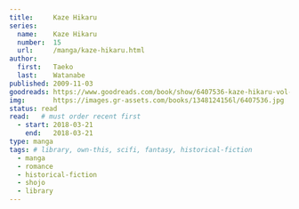 ```yaml
---
title:     Kaze Hikaru
series:    
  name:    Kaze Hikaru
  number:  15
  url:     /manga/kaze-hikaru.html
author: 
  first:   Taeko 
  last:    Watanabe
published: 2009-11-03 
goodreads: https://www.goodreads.com/book/show/6407536-kaze-hikaru-vol-15
img:       https://images.gr-assets.com/books/1348124156l/6407536.jpg
status: read
read:   # must order recent first
  - start: 2018-03-21 
    end:   2018-03-21
type: manga
tags: # library, own-this, scifi, fantasy, historical-fiction
  - manga
  - romance
  - historical-fiction
  - shojo
  - library
---
```


